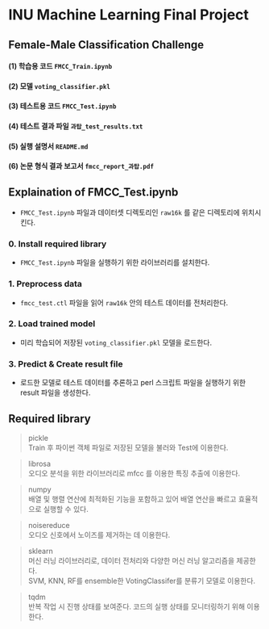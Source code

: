 # INU Machine Learning Final Project
## Female-Male Classification Challenge 

#### (1) 학습용 코드 `FMCC_Train.ipynb`
#### (2) 모델 `voting_classifier.pkl`
#### (3) 테스트용 코드 `FMCC_Test.ipynb`
#### (4) 테스트 결과 파일 `과탑_test_results.txt`
#### (5) 실행 설명서 `README.md`
#### (6) 논문 형식 결과 보고서 `fmcc_report_과탑.pdf`
## Explaination of FMCC_Test.ipynb
- `FMCC_Test.ipynb` 파일과 데이터셋 디렉토리인 `raw16k` 를 같은 디렉토리에 위치시킨다.
### 0. Install required library
- `FMCC_Test.ipynb` 파일을 실행하기 위한 라이브러리를 설치한다.
### 1. Preprocess data
- `fmcc_test.ctl` 파일을 읽어 `raw16k` 안의 테스트 데이터를 전처리한다.
### 2. Load trained model
- 미리 학습되어 저장된 `voting_classifier.pkl` 모델을 로드한다.
### 3. Predict & Create result file
- 로드한 모델로 테스트 데이터를 추론하고 perl 스크립트 파일을 실행하기 위한 result 파일을 생성한다.
## Required library
> pickle\
> Train 후 파이썬 객체 파일로 저장된 모델을 불러와 Test에 이용한다.

> librosa\
> 오디오 분석을 위한 라이브러리로 mfcc 를 이용한 특징 추출에 이용한다.

> numpy\
> 배열 및 행렬 연산에 최적화된 기능을 포함하고 있어 배열 연산을 빠르고 효율적으로 실행할 수 있다.

> noisereduce\
> 오디오 신호에서 노이즈를 제거하는 데 이용한다.

> sklearn\
> 머신 러닝 라이브러리로, 데이터 전처리와 다양한 머신 러닝 알고리즘을 제공한다.\
> SVM, KNN, RF를 ensemble한 VotingClassifer를 분류기 모델로 이용한다.

> tqdm\
> 반복 작업 시 진행 상태를 보여준다. 코드의 실행 상태를 모니터링하기 위해 이용한다.